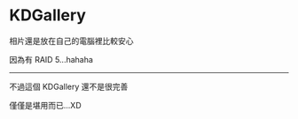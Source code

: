 KDGallery
=========

相片還是放在自己的電腦裡比較安心

因為有 RAID 5...hahaha

---

不過這個 KDGallery 還不是很完善

僅僅是堪用而已...XD

